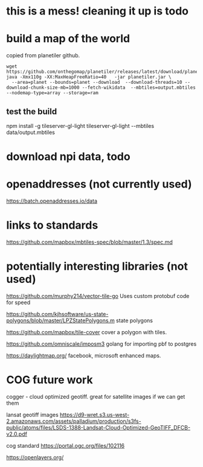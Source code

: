 
# this is a mess! cleaning it up is todo

# build a map of the world 

copied from planetiler github.

```
wget https://github.com/onthegomap/planetiler/releases/latest/download/planetiler.jar
java -Xmx110g -XX:MaxHeapFreeRatio=40   -jar planetiler.jar \
  --area=planet --bounds=planet --download  --download-threads=10 --download-chunk-size-mb=1000 --fetch-wikidata  --mbtiles=output.mbtiles   --nodemap-type=array --storage=ram 
```

## test the build 
npm install -g tileserver-gl-light
tileserver-gl-light --mbtiles data/output.mbtiles


# download npi data, todo




# openaddresses (not currently used)
https://batch.openaddresses.io/data

# links to standards
https://github.com/mapbox/mbtiles-spec/blob/master/1.3/spec.md


# potentially interesting libraries (not used)
https://github.com/murphy214/vector-tile-go
Uses custom protobuf code for speed

https://github.com/kjhsoftware/us-state-polygons/blob/master/LPZStatePolygons.m
state polygons

https://github.com/mapbox/tile-cover
cover a polygon with tiles.

https://github.com/omniscale/imposm3
golang for importing pbf to postgres

https://daylightmap.org/
facebook, microsoft enhanced maps.


# COG future work
cogger - cloud optimized geotiff. great for satellite images if we can get them

lansat geotiff images
https://d9-wret.s3.us-west-2.amazonaws.com/assets/palladium/production/s3fs-public/atoms/files/LSDS-1388-Landsat-Cloud-Optimized-GeoTIFF_DFCB-v2.0.pdf

cog standard
https://portal.ogc.org/files/102116

https://openlayers.org/


